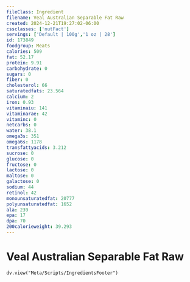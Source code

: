 ```yaml
---
fileClass: Ingredient
filename: Veal Australian Separable Fat Raw
created: 2024-12-21T19:27:02-06:00
cssclasses: ['nutFact']
servings: ['Default | 100g','1 oz | 28']
id: 173849
foodgroup: Meats
calories: 509
fat: 52.17
protein: 9.91
carbohydrate: 0
sugars: 0
fiber: 0
cholesterol: 66
saturatedfats: 23.564
calcium: 2
iron: 0.93
vitaminaiu: 141
vitaminarae: 42
vitaminc: 0
netcarbs: 0
water: 38.1
omega3s: 351
omega6s: 1178
transfattyacids: 3.212
sucrose: 0
glucose: 0
fructose: 0
lactose: 0
maltose: 0
galactose: 0
sodium: 44
retinol: 42
monounsaturatedfat: 20777
polyunsaturatedfat: 1652
ala: 239
epa: 17
dpa: 70
200calorieweight: 39.293
---
```


# Veal Australian Separable Fat Raw

```dataviewjs
dv.view("Meta/Scripts/IngredientsFooter")
```